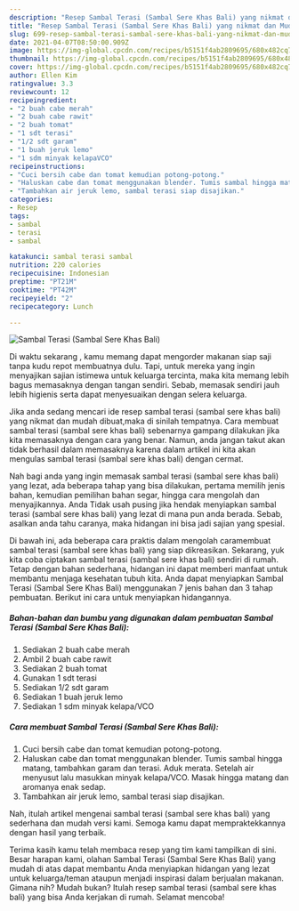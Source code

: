 ```yaml
---
description: "Resep Sambal Terasi (Sambal Sere Khas Bali) yang nikmat dan Mudah Dibuat"
title: "Resep Sambal Terasi (Sambal Sere Khas Bali) yang nikmat dan Mudah Dibuat"
slug: 699-resep-sambal-terasi-sambal-sere-khas-bali-yang-nikmat-dan-mudah-dibuat
date: 2021-04-07T08:50:00.909Z
image: https://img-global.cpcdn.com/recipes/b5151f4ab2809695/680x482cq70/sambal-terasi-sambal-sere-khas-bali-foto-resep-utama.jpg
thumbnail: https://img-global.cpcdn.com/recipes/b5151f4ab2809695/680x482cq70/sambal-terasi-sambal-sere-khas-bali-foto-resep-utama.jpg
cover: https://img-global.cpcdn.com/recipes/b5151f4ab2809695/680x482cq70/sambal-terasi-sambal-sere-khas-bali-foto-resep-utama.jpg
author: Ellen Kim
ratingvalue: 3.3
reviewcount: 12
recipeingredient:
- "2 buah cabe merah"
- "2 buah cabe rawit"
- "2 buah tomat"
- "1 sdt terasi"
- "1/2 sdt garam"
- "1 buah jeruk lemo"
- "1 sdm minyak kelapaVCO"
recipeinstructions:
- "Cuci bersih cabe dan tomat kemudian potong-potong."
- "Haluskan cabe dan tomat menggunakan blender. Tumis sambal hingga matang, tambahkan garam dan terasi. Aduk merata. Setelah air menyusut lalu masukkan minyak kelapa/VCO. Masak hingga matang dan aromanya enak sedap."
- "Tambahkan air jeruk lemo, sambal terasi siap disajikan."
categories:
- Resep
tags:
- sambal
- terasi
- sambal

katakunci: sambal terasi sambal 
nutrition: 220 calories
recipecuisine: Indonesian
preptime: "PT21M"
cooktime: "PT42M"
recipeyield: "2"
recipecategory: Lunch

---
```



![Sambal Terasi (Sambal Sere Khas Bali)](https://img-global.cpcdn.com/recipes/b5151f4ab2809695/680x482cq70/sambal-terasi-sambal-sere-khas-bali-foto-resep-utama.jpg)

Di waktu  sekarang , kamu memang dapat mengorder makanan siap saji tanpa kudu repot membuatnya dulu. Tapi, untuk mereka yang ingin menyajikan sajian istimewa untuk keluarga tercinta, maka kita memang lebih bagus memasaknya dengan tangan sendiri. Sebab, memasak sendiri jauh lebih higienis serta dapat menyesuaikan dengan selera keluarga.

Jika anda sedang mencari ide resep sambal terasi (sambal sere khas bali) yang nikmat dan mudah dibuat,maka di sinilah tempatnya. Cara membuat sambal terasi (sambal sere khas bali)  sebenarnya gampang dilakukan jika kita memasaknya dengan cara yang benar. Namun, anda jangan takut akan tidak berhasil dalam memasaknya 
karena dalam artikel ini kita akan mengulas sambal terasi (sambal sere khas bali) dengan cermat.  



Nah bagi anda yang ingin memasak sambal terasi (sambal sere khas bali) yang lezat, ada beberapa tahap yang bisa dilakukan, pertama memilih jenis bahan, kemudian pemilihan bahan segar, hingga cara mengolah dan menyajikannya. Anda Tidak usah pusing jika hendak menyiapkan sambal terasi (sambal sere khas bali) yang lezat di mana pun anda berada. Sebab, asalkan anda  tahu caranya, maka hidangan ini bisa jadi sajian yang spesial.

Di bawah ini, ada beberapa cara praktis  dalam mengolah caramembuat sambal terasi (sambal sere khas bali) yang siap dikreasikan. Sekarang, yuk kita coba ciptakan sambal terasi (sambal sere khas bali) sendiri di rumah. Tetap dengan bahan sederhana, hidangan ini dapat memberi manfaat untuk membantu menjaga kesehatan tubuh kita. Anda dapat menyiapkan Sambal Terasi (Sambal Sere Khas Bali) menggunakan 7 jenis bahan dan 3 tahap pembuatan. Berikut ini cara untuk menyiapkan hidangannya.

<!--inarticleads1-->

##### Bahan-bahan dan bumbu yang digunakan dalam pembuatan Sambal Terasi (Sambal Sere Khas Bali):

1. Sediakan 2 buah cabe merah
1. Ambil 2 buah cabe rawit
1. Sediakan 2 buah tomat
1. Gunakan 1 sdt terasi
1. Sediakan 1/2 sdt garam
1. Sediakan 1 buah jeruk lemo
1. Sediakan 1 sdm minyak kelapa/VCO




<!--inarticleads2-->

##### Cara membuat Sambal Terasi (Sambal Sere Khas Bali):

1. Cuci bersih cabe dan tomat kemudian potong-potong.
1. Haluskan cabe dan tomat menggunakan blender. Tumis sambal hingga matang, tambahkan garam dan terasi. Aduk merata. Setelah air menyusut lalu masukkan minyak kelapa/VCO. Masak hingga matang dan aromanya enak sedap.
1. Tambahkan air jeruk lemo, sambal terasi siap disajikan.




Nah, itulah artikel mengenai  sambal terasi (sambal sere khas bali)  yang sederhana dan mudah versi kami. Semoga kamu dapat mempraktekkannya dengan hasil yang terbaik. 

Terima kasih kamu telah membaca resep yang tim kami tampilkan di sini. Besar harapan kami, olahan  Sambal Terasi (Sambal Sere Khas Bali) yang mudah di atas dapat membantu Anda menyiapkan hidangan yang lezat untuk keluarga/teman ataupun menjadi inspirasi dalam berjualan makanan. Gimana nih? Mudah bukan? Itulah resep sambal terasi (sambal sere khas bali) yang bisa Anda kerjakan di rumah. Selamat mencoba!

